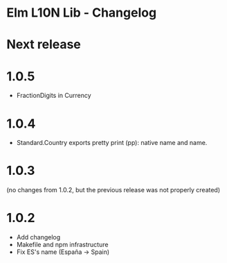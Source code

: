 # Elm L10N Lib - Changelog

# Next release

# 1.0.5

- FractionDigits in Currency

# 1.0.4

- Standard.Country exports pretty print (pp): native name and name.

# 1.0.3

(no changes from 1.0.2, but the previous release was not properly created)

# 1.0.2

- Add changelog
- Makefile and npm infrastructure
- Fix ES's name (España -> Spain)
